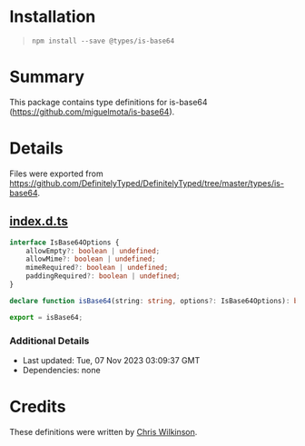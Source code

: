 # Installation
> `npm install --save @types/is-base64`

# Summary
This package contains type definitions for is-base64 (https://github.com/miguelmota/is-base64).

# Details
Files were exported from https://github.com/DefinitelyTyped/DefinitelyTyped/tree/master/types/is-base64.
## [index.d.ts](https://github.com/DefinitelyTyped/DefinitelyTyped/tree/master/types/is-base64/index.d.ts)
````ts
interface IsBase64Options {
    allowEmpty?: boolean | undefined;
    allowMime?: boolean | undefined;
    mimeRequired?: boolean | undefined;
    paddingRequired?: boolean | undefined;
}

declare function isBase64(string: string, options?: IsBase64Options): boolean;

export = isBase64;

````

### Additional Details
 * Last updated: Tue, 07 Nov 2023 03:09:37 GMT
 * Dependencies: none

# Credits
These definitions were written by [Chris Wilkinson](https://github.com/thewilkybarkid).
